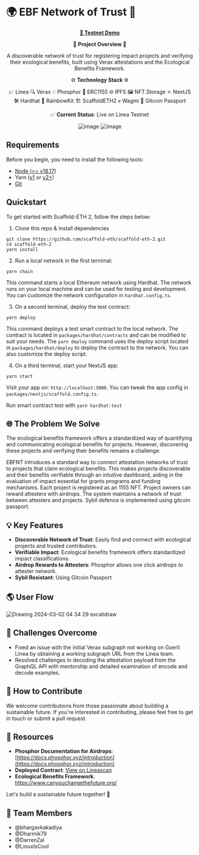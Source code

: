 # 🌍 EBF Network of Trust 🌱

<p align="center">
  <a href="https://ethden24-ebf.vercel.app/"><strong>🚀 Testnet Demo</strong></a>
</p>

<div align="center">

🧪 **Project Overview** 🧪

A discoverable network of trust for registering impact projects and verifying their ecological benefits, built using Verax attestations and the Ecological Benefits Framework.

⚙️ **Technology Stack** ⚙️

📈 Linea 🔍 Verax 💡 Phosphor 🧩 ERC1155 🌐 IPFS 🖼️ NFT.Storage ⚛️ NextJS 🛠️ Hardhat 🌈 RainbowKit 🏗️ ScaffoldETH2 ✊ Wagmi 🛂 Gitcoin Passport

✅ **Current Status**: Live on Linea Testnet

![image](https://github.com/bhargavkakadiya/eth-denver-ebf/assets/31582215/8708af1a-31a2-4a1d-bab2-d5b4536d93b3)
![image](https://github.com/bhargavkakadiya/eth-denver-ebf/assets/31582215/2d9bca0a-9d63-4c8c-b1ef-8d5464b2ae27)

</div>

## Requirements

Before you begin, you need to install the following tools:

- [Node (>= v18.17)](https://nodejs.org/en/download/)
- Yarn ([v1](https://classic.yarnpkg.com/en/docs/install/) or [v2+](https://yarnpkg.com/getting-started/install))
- [Git](https://git-scm.com/downloads)

## Quickstart

To get started with Scaffold-ETH 2, follow the steps below:

1. Clone this repo & install dependencies

```
git clone https://github.com/scaffold-eth/scaffold-eth-2.git
cd scaffold-eth-2
yarn install
```

2. Run a local network in the first terminal:

```
yarn chain
```

This command starts a local Ethereum network using Hardhat. The network runs on your local machine and can be used for testing and development. You can customize the network configuration in `hardhat.config.ts`.

3. On a second terminal, deploy the test contract:

```
yarn deploy
```

This command deploys a test smart contract to the local network. The contract is located in `packages/hardhat/contracts` and can be modified to suit your needs. The `yarn deploy` command uses the deploy script located in `packages/hardhat/deploy` to deploy the contract to the network. You can also customize the deploy script.

4. On a third terminal, start your NextJS app:

```
yarn start
```

Visit your app on: `http://localhost:3000`. You can tweak the app config in `packages/nextjs/scaffold.config.ts`.

Run smart contract test with `yarn hardhat:test`

## 🌐 The Problem We Solve

The ecological benefits framework offers a standardized way of quantifying and communicating ecological benefits for projects. However, discovering these projects and verifying their benefits remains a challenge.

EBFNT introduces a standard way to connect attestation networks of trust to projects that claim ecological benefits. This makes projects discoverable and their benefits verifiable through an intuitive dashboard, aiding in the evaluation of impact essential for grants programs and funding mechanisms. Each project is registered as an 1155 NFT. Project owners can reward attesters with airdrops. The system maintains a network of trust between attesters and projects. Sybil defence is implemented using gitcoin passport. 

## 💡 Key Features

- **Discoverable Network of Trust**: Easily find and connect with ecological projects and trusted contributors.
- **Verifiable Impact**: Ecological benefits framework offers standardized impact classifications.
- **Airdrop Rewards to Attesters**: Phosphor allows one click airdrops to attester network.
- **Sybil Resistant**: Using Gitcoin Passport

## 🌎 User Flow
![Drawing 2024-03-02 04 34 29 excalidraw](https://github.com/bhargavkakadiya/eth-denver-ebf/assets/31582215/98f9b1d9-6554-41b4-b46c-519d1ad6fd9d)



## 🚧 Challenges Overcome

- Fixed an issue with the initial Verax subgraph not working on Goerli Linea by obtaining a working subgraph URL from the Linea team.
- Resolved challenges in decoding the attestation payload from the GraphQL API with mentorship and detailed examination of encode and decode examples.

## 🤝 How to Contribute

We welcome contributions from those passionate about building a sustainable future. If you're interested in contributing, please feel free to get in touch or submit a pull request.

## 🔗 Resources

- **Phosphor Documentation for Airdrops**: [https://docs.phosphor.xyz/introduction](https://docs.phosphor.xyz/introduction)
- **Deployed Contract**: [View on Lineascan](https://goerli.lineascan.build/address/0xaCC29f908Dd44C9df734c8a8125DbDcc1b375CA1#code)
- **Ecological Benefits Framework**: https://www.canyouchangethefuture.org/

Let's build a sustainable future together! 🌟

## 🐾 Team Members

- @bhargavkakadiya
- @Dharmik79
- @DarrenZal
- @LinuxIsCool
